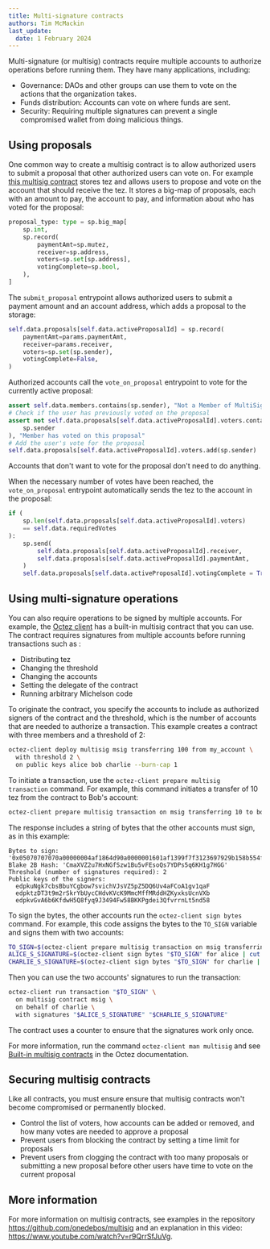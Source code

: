 ```yaml
---
title: Multi-signature contracts
authors: Tim McMackin
last_update:
  date: 1 February 2024
---
```


Multi-signature (or multisig) contracts require multiple accounts to authorize operations before running them.
They have many applications, including:

- Governance: DAOs and other groups can use them to vote on the actions that the organization takes.
- Funds distribution: Accounts can vote on where funds are sent.
- Security: Requiring multiple signatures can prevent a single compromised wallet from doing malicious things.

## Using proposals

One common way to create a multisig contract is to allow authorized users to submit a proposal that other authorized users can vote on.
For example [this multisig contract](https://github.com/onedebos/multisig/blob/main/multisig.py) stores tez and allows users to propose and vote on the account that should receive the tez.
It stores a big-map of proposals, each with an amount to pay, the account to pay, and information about who has voted for the proposal:

```python
proposal_type: type = sp.big_map[
    sp.int,
    sp.record(
        paymentAmt=sp.mutez,
        receiver=sp.address,
        voters=sp.set[sp.address],
        votingComplete=sp.bool,
    ),
]
```

The `submit_proposal` entrypoint allows authorized users to submit a payment amount and an account address, which adds a proposal to the storage:

```python
self.data.proposals[self.data.activeProposalId] = sp.record(
    paymentAmt=params.paymentAmt,
    receiver=params.receiver,
    voters=sp.set(sp.sender),
    votingComplete=False,
)
```

Authorized accounts call the `vote_on_proposal` entrypoint to vote for the currently active proposal:

```python
assert self.data.members.contains(sp.sender), "Not a Member of MultiSig"
# Check if the user has previously voted on the proposal
assert not self.data.proposals[self.data.activeProposalId].voters.contains(
    sp.sender
), "Member has voted on this proposal"
# Add the user's vote for the proposal
self.data.proposals[self.data.activeProposalId].voters.add(sp.sender)
```

Accounts that don't want to vote for the proposal don't need to do anything.

When the necessary number of votes have been reached, the `vote_on_proposal` entrypoint automatically sends the tez to the account in the proposal:

```python
if (
    sp.len(self.data.proposals[self.data.activeProposalId].voters)
    == self.data.requiredVotes
):
    sp.send(
        self.data.proposals[self.data.activeProposalId].receiver,
        self.data.proposals[self.data.activeProposalId].paymentAmt,
    )
    self.data.proposals[self.data.activeProposalId].votingComplete = True
```

## Using multi-signature operations

You can also require operations to be signed by multiple accounts.
For example, the [Octez client](../developing/octez-client) has a built-in multisig contract that you can use.
The contract requires signatures from multiple accounts before running transactions such as :

- Distributing tez
- Changing the threshold
- Changing the accounts
- Setting the delegate of the contract
- Running arbitrary Michelson code

To originate the contract, you specify the accounts to include as authorized signers of the contract and the threshold, which is the number of accounts that are needed to authorize a transaction.
This example creates a contract with three members and a threshold of 2:

```bash
octez-client deploy multisig msig transferring 100 from my_account \
  with threshold 2 \
  on public keys alice bob charlie --burn-cap 1
```

To initiate a transaction, use the `octez-client prepare multisig transaction` command.
For example, this command initiates a transfer of 10 tez from the contract to Bob's account:

```bash
octez-client prepare multisig transaction on msig transferring 10 to bob
```

The response includes a string of bytes that the other accounts must sign, as in this example:

```
Bytes to sign: '0x05070707070a00000004af1864d90a0000001601af1399f7f3123697929b158b554f5dd697aa7e330007070001050502000000350320053d036d0743035d0a00000015000f2c3d65a941224c35fa05e965386726da7cab32031e0743036a0080dac409034f034d031b'
Blake 2B Hash: 'CmaXVZ2u7HxNGfSzw1Bu5vFEsoQs7YDPs5q6KH1g7HGG'
Threshold (number of signatures required): 2
Public keys of the signers:
  edpkuNgk7cbsBbuYCgbow7svichVJsVZ5pZ5DQ6Uv4aFCoA1gv1qaF
  edpktzDT3t9m2rSkrYbUycCHdvKVcK9MmcMffMRddHZKyxksUcnVXb
  edpkvGvA6b6KfdwH5Q8fyq9J3494Fw58BKKPgdei3QfvrrnLt5nd58
```

To sign the bytes, the other accounts run the `octez-client sign bytes` command.
For example, this code assigns the bytes to the `TO_SIGN` variable and signs them with two accounts:

```bash
TO_SIGN=$(octez-client prepare multisig transaction on msig transferring 10 to bob --bytes-only)
ALICE_S_SIGNATURE=$(octez-client sign bytes "$TO_SIGN" for alice | cut -d ' ' -f 2)
CHARLIE_S_SIGNATURE=$(octez-client sign bytes "$TO_SIGN" for charlie | cut -d ' ' -f 2)
```

Then you can use the two accounts' signatures to run the transaction:

```bash
octez-client run transaction "$TO_SIGN" \
  on multisig contract msig \
  on behalf of charlie \
  with signatures "$ALICE_S_SIGNATURE" "$CHARLIE_S_SIGNATURE"
```

The contract uses a counter to ensure that the signatures work only once.

For more information, run the command `octez-client man multisig` and see [Built-in multisig contracts](https://tezos.gitlab.io/user/multisig.html) in the Octez documentation.

## Securing multisig contracts

Like all contracts, you must ensure ensure that multisig contracts won't become compromised or permanently blocked.

- Control the list of voters, how accounts can be added or removed, and how many votes are needed to approve a proposal
- Prevent users from blocking the contract by setting a time limit for proposals
- Prevent users from clogging the contract with too many proposals or submitting a new proposal before other users have time to vote on the current proposal

## More information

For more information on multisig contracts, see examples in the repository https://github.com/onedebos/multisig and an explanation in this video: https://www.youtube.com/watch?v=r9QrrSfJuVg.
